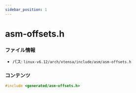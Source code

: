 ```yaml
---
sidebar_position: 1
---
```

# asm-offsets.h

### ファイル情報

- パス: `linux-v6.12/arch/xtensa/include/asm/asm-offsets.h`

### コンテンツ

```h
#include <generated/asm-offsets.h>

```
